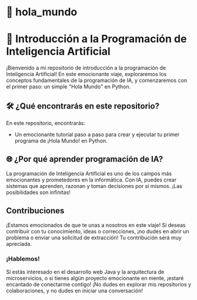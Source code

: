 # 👋 hola_mundo
# 🚀 Introducción a la Programación de Inteligencia Artificial

¡Bienvenido a mi repositorio de introducción a la programación de Inteligencia Artificial! En este emocionante viaje, exploraremos los conceptos fundamentales de la programación de IA, y comenzaremos con el primer paso: un simple "Hola Mundo" en Python.

## 🛠️ ¿Qué encontrarás en este repositorio?

En este repositorio, encontrarás:

- Un emocionante tutorial paso a paso para crear y ejecutar tu primer programa de ¡Hola Mundo! en Python.

## 🌐 ¿Por qué aprender programación de IA?

La programación de Inteligencia Artificial es uno de los campos más emocionantes y prometedores en la informática. Con IA, puedes crear sistemas que aprenden, razonan y toman decisiones por sí mismos. ¡Las posibilidades son infinitas!

## Contribuciones

¡Estamos emocionados de que te unas a nosotros en este viaje! Si deseas contribuir con tu conocimiento, ideas o correcciones, ¡no dudes en abrir un problema o enviar una solicitud de extracción! Tu contribución será muy apreciada.

### ¡Hablemos!

Si estás interesado en el desarrollo web Java y la arquitectura de microservicios, o si tienes algún proyecto emocionante en mente, ¡estaré encantado de conectarme contigo! ¡No dudes en explorar mis repositorios y colaboraciones, y no dudes en iniciar una conversación!
